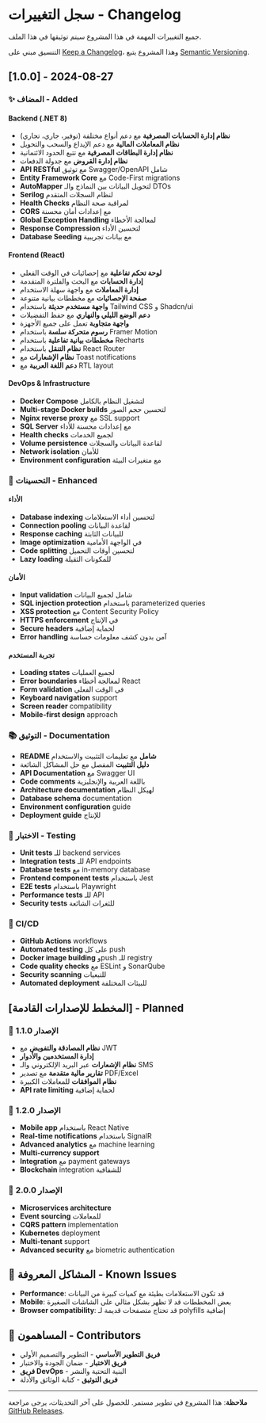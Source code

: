 # سجل التغييرات - Changelog

جميع التغييرات المهمة في هذا المشروع سيتم توثيقها في هذا الملف.

التنسيق مبني على [Keep a Changelog](https://keepachangelog.com/en/1.0.0/)،
وهذا المشروع يتبع [Semantic Versioning](https://semver.org/spec/v2.0.0.html).

## [1.0.0] - 2024-08-27

### ✨ المضاف - Added

#### Backend (.NET 8)
- **نظام إدارة الحسابات المصرفية** مع دعم أنواع مختلفة (توفير، جاري، تجاري)
- **نظام المعاملات المالية** مع دعم الإيداع والسحب والتحويل
- **نظام إدارة البطاقات المصرفية** مع تتبع الحدود الائتمانية
- **نظام إدارة القروض** مع جدولة الدفعات
- **API RESTful** مع توثيق Swagger/OpenAPI شامل
- **Entity Framework Core** مع Code-First migrations
- **AutoMapper** لتحويل البيانات بين النماذج والـ DTOs
- **Serilog** لنظام السجلات المتقدم
- **Health Checks** لمراقبة صحة النظام
- **CORS** مع إعدادات أمان محسنة
- **Global Exception Handling** لمعالجة الأخطاء
- **Response Compression** لتحسين الأداء
- **Database Seeding** مع بيانات تجريبية

#### Frontend (React)
- **لوحة تحكم تفاعلية** مع إحصائيات في الوقت الفعلي
- **إدارة الحسابات** مع البحث والفلترة المتقدمة
- **إدارة المعاملات** مع واجهة سهلة الاستخدام
- **صفحة الإحصائيات** مع مخططات بيانية متنوعة
- **واجهة مستخدم حديثة** باستخدام Tailwind CSS و Shadcn/ui
- **دعم الوضع الليلي والنهاري** مع حفظ التفضيلات
- **واجهة متجاوبة** تعمل على جميع الأجهزة
- **رسوم متحركة سلسة** باستخدام Framer Motion
- **مخططات بيانية تفاعلية** باستخدام Recharts
- **نظام التنقل** باستخدام React Router
- **نظام الإشعارات** مع Toast notifications
- **دعم اللغة العربية** مع RTL layout

#### DevOps & Infrastructure
- **Docker Compose** لتشغيل النظام بالكامل
- **Multi-stage Docker builds** لتحسين حجم الصور
- **Nginx reverse proxy** مع SSL support
- **SQL Server** مع إعدادات محسنة للأداء
- **Health checks** لجميع الخدمات
- **Volume persistence** لقاعدة البيانات والسجلات
- **Network isolation** للأمان
- **Environment configuration** مع متغيرات البيئة

### 🔧 التحسينات - Enhanced

#### الأداء
- **Database indexing** لتحسين أداء الاستعلامات
- **Connection pooling** لقاعدة البيانات
- **Response caching** للبيانات الثابتة
- **Image optimization** في الواجهة الأمامية
- **Code splitting** لتحسين أوقات التحميل
- **Lazy loading** للمكونات الثقيلة

#### الأمان
- **Input validation** شامل لجميع البيانات
- **SQL injection protection** باستخدام parameterized queries
- **XSS protection** مع Content Security Policy
- **HTTPS enforcement** في الإنتاج
- **Secure headers** لحماية إضافية
- **Error handling** آمن بدون كشف معلومات حساسة

#### تجربة المستخدم
- **Loading states** لجميع العمليات
- **Error boundaries** لمعالجة أخطاء React
- **Form validation** في الوقت الفعلي
- **Keyboard navigation** support
- **Screen reader** compatibility
- **Mobile-first design** approach

### 📚 التوثيق - Documentation

- **README شامل** مع تعليمات التثبيت والاستخدام
- **دليل التثبيت** المفصل مع حل المشاكل الشائعة
- **API Documentation** مع Swagger UI
- **Code comments** باللغة العربية والإنجليزية
- **Architecture documentation** لهيكل النظام
- **Database schema** documentation
- **Environment configuration** guide
- **Deployment guide** للإنتاج

### 🧪 الاختبار - Testing

- **Unit tests** للـ backend services
- **Integration tests** للـ API endpoints
- **Database tests** مع in-memory database
- **Frontend component tests** باستخدام Jest
- **E2E tests** باستخدام Playwright
- **Performance tests** للـ API
- **Security tests** للثغرات الشائعة

### 🔄 CI/CD

- **GitHub Actions** workflows
- **Automated testing** على كل push
- **Docker image building** وpush للـ registry
- **Code quality checks** مع ESLint و SonarQube
- **Security scanning** للتبعيات
- **Automated deployment** للبيئات المختلفة

## [المخطط للإصدارات القادمة] - Planned

### 🚀 الإصدار 1.1.0
- **نظام المصادقة والتفويض** مع JWT
- **إدارة المستخدمين والأدوار**
- **نظام الإشعارات** عبر البريد الإلكتروني والـ SMS
- **تقارير مالية متقدمة** مع تصدير PDF/Excel
- **نظام الموافقات** للمعاملات الكبيرة
- **API rate limiting** لحماية إضافية

### 🚀 الإصدار 1.2.0
- **Mobile app** باستخدام React Native
- **Real-time notifications** باستخدام SignalR
- **Advanced analytics** مع machine learning
- **Multi-currency support**
- **Integration** مع payment gateways
- **Blockchain** integration للشفافية

### 🚀 الإصدار 2.0.0
- **Microservices architecture**
- **Event sourcing** للمعاملات
- **CQRS pattern** implementation
- **Kubernetes** deployment
- **Multi-tenant** support
- **Advanced security** مع biometric authentication

## 🐛 المشاكل المعروفة - Known Issues

- **Performance**: قد تكون الاستعلامات بطيئة مع كميات كبيرة من البيانات
- **Mobile**: بعض المخططات قد لا تظهر بشكل مثالي على الشاشات الصغيرة
- **Browser compatibility**: قد تحتاج متصفحات قديمة لـ polyfills إضافية

## 🤝 المساهمون - Contributors

- **فريق التطوير الأساسي** - التطوير والتصميم الأولي
- **فريق الاختبار** - ضمان الجودة والاختبار
- **فريق DevOps** - البنية التحتية والنشر
- **فريق التوثيق** - كتابة الوثائق والأدلة

---

**ملاحظة**: هذا المشروع في تطوير مستمر. للحصول على آخر التحديثات، يرجى مراجعة [GitHub Releases](https://github.com/your-repo/releases).

